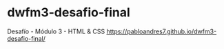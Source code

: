 # dwfm3-desafio-final
Desafío - Módulo 3 - HTML &amp; CSS
https://pabloandres7.github.io/dwfm3-desafio-final/
